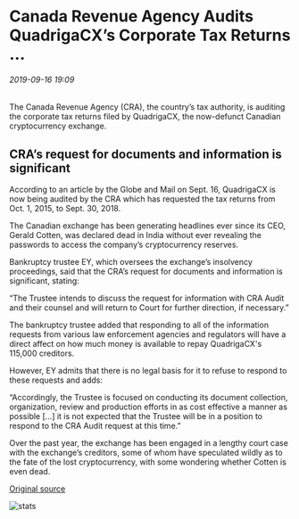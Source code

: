 # Canada Revenue Agency Audits QuadrigaCX’s Corporate Tax Returns ...

###### 2019-09-16 19:09

The Canada Revenue Agency (CRA), the country’s tax authority, is auditing the corporate tax returns filed by QuadrigaCX, the now-defunct Canadian cryptocurrency exchange.

## CRA’s request for documents and information is significant

According to an article by the Globe and Mail on Sept. 16, QuadrigaCX is now being audited by the CRA which has requested the tax returns from Oct. 1, 2015, to Sept. 30, 2018.

The Canadian exchange has been generating headlines ever since its CEO, Gerald Cotten, was declared dead in India without ever revealing the passwords to access the company’s cryptocurrency reserves.

Bankruptcy trustee EY, which oversees the exchange’s insolvency proceedings, said that the CRA’s request for documents and information is significant, stating:

“The Trustee intends to discuss the request for information with CRA Audit and their counsel and will return to Court for further direction, if necessary.”

The bankruptcy trustee added that responding to all of the information requests from various law enforcement agencies and regulators will have a direct affect on how much money is available to repay QuadrigaCX's 115,000 creditors.

However, EY admits that there is no legal basis for it to refuse to respond to these requests and adds:

“Accordingly, the Trustee is focused on conducting its document collection, organization, review and production efforts in as cost effective a manner as possible \[...\] it is not expected that the Trustee will be in a position to respond to the CRA Audit request at this time.”

Over the past year, the exchange has been engaged in a lengthy court case with the exchange’s creditors, some of whom have speculated wildly as to the fate of the lost cryptocurrency, with some wondering whether Cotten is even dead.

[Original source](https://cointelegraph.com/news/canada-revenue-agency-audits-quadrigacxs-corporate-tax-returns)

![stats](https://c.statcounter.com/11760860/0/a89fa40b/1/ "stats")